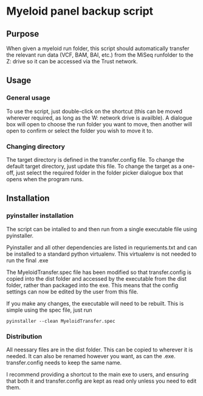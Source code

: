 # Myeloid panel backup script

## Purpose

When given a myeloid run folder, this script should automatically
transfer the relevant run data (VCF, BAM, BAI, etc.) from the MiSeq
runfolder to the Z: drive so it can be accessed via the Trust
network.

## Usage

### General usage

To use the script, just double-click on the shortcut (this can be moved wherever required, as long as the W: network drive is availble). A dialogue box will open to choose the run folder you want to move, then another will open to confirm or select the folder you wish to move it to.

### Changing directory

The target directory is defined in the transfer.config file. To change the default target directory, just update this file. To change the target as a one-off, just select the required folder in the folder picker dialogue box that opens when the program runs.

## Installation

### pyinstaller installation

The script can be intalled to and then run from a single executable file using pyinstaller.

Pyinstaller and all other dependencies are listed in requriements.txt and can be installed to
a standard python virtualenv. This virtualenv is not needed to run the final .exe

The MyeloidTransfer.spec file has been modified so that transfer.config is copied into the dist
folder and accessed by the executable from the dist folder, rather than packaged into the exe.
This means that the config settings can now be edited by the user from this file.

If you make any changes, the executable will need to be rebuilt. This is simple using the
spec file, just run

`pyinstaller --clean MyeloidTransfer.spec`

### Distribution

All neessary files are in the dist folder. This can be copied to wherever it is needed.
It can also be renamed however you want, as can the .exe. transfer.config needs to keep the same name.

I recommend providing a shortcut to the main exe to users, and ensuring that both it and
transfer.config are kept as read only unless you need to edit them.
